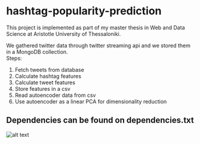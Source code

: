 # hashtag-popularity-prediction
This project is implemented as part of my master thesis in Web and Data Science at Aristotle University of Thessaloniki.  

We gathered twitter data through twitter streaming api and we stored them in a MongoDB collection.  
Steps:  
1) Fetch tweets from database  
2) Calculate hashtag features  
3) Calculate tweet features  
4) Store features in a csv  
5) Read autoencoder data from csv  
6) Use autoencoder as a linear PCA for dimensionality reduction  

## Dependencies can be found on dependencies.txt

![alt text](https://github.com/mpoiitis/hashtag-popularity-prediction/blob/master/Images/15_2_Linear_PCA_AutoEncoder.png)
